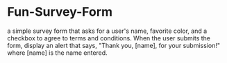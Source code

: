 # Fun-Survey-Form

a simple survey form that asks for a user's name, favorite color, and a checkbox to agree to terms and conditions. When the user submits the form, display an alert that says, "Thank you, [name], for your submission!" where [name] is the name entered.
